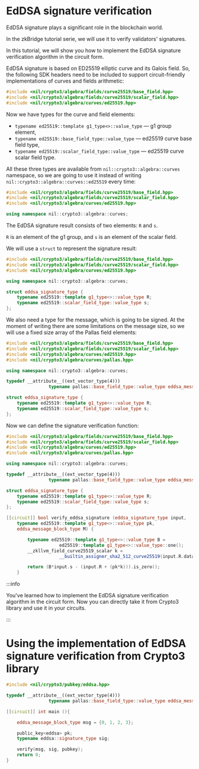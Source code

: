 # EdDSA signature verification

EdDSA signature plays a significant role in the blockchain world.

In the zkBridge tutorial serie, we will use it to verify validators' signatures.

In this tutorial, we will show you how to implement the EdDSA signature verification algorithm in the circuit form.

EdDSA signature is based on ED25519 elliptic curve and its Galois field. So, the following SDK headers need to be included to support circuit-friendly implementations of curves and fields arithmetic:

```cpp
#include <nil/crypto3/algebra/fields/curve25519/base_field.hpp>
#include <nil/crypto3/algebra/fields/curve25519/scalar_field.hpp>
#include <nil/crypto3/algebra/curves/ed25519.hpp>
```

Now we have types for the curve and field elements:

- `typename ed25519::template g1_type<>::value_type` — g1 group element,
- `typename ed25519::base_field_type::value_type` — ed25519 curve base field type,
- `typename ed25519::scalar_field_type::value_type` — ed25519 curve scalar field type.

All these three types are available from `nil::crypto3::algebra::curves` namespace, so we are going to use it instead of writing `nil::crypto3::algebra::curves::ed25519` every time:

```cpp
#include <nil/crypto3/algebra/fields/curve25519/base_field.hpp>
#include <nil/crypto3/algebra/fields/curve25519/scalar_field.hpp>
#include <nil/crypto3/algebra/curves/ed25519.hpp>

using namespace nil::crypto3::algebra::curves;
```

The EdDSA signature result consists of two elements: `R` and `s`.

`R` is an element of the g1 group, and `s` is an element of the scalar field.

We will use a `struct` to represent the signature result:

```cpp
#include <nil/crypto3/algebra/fields/curve25519/base_field.hpp>
#include <nil/crypto3/algebra/fields/curve25519/scalar_field.hpp>
#include <nil/crypto3/algebra/curves/ed25519.hpp>

using namespace nil::crypto3::algebra::curves;

struct eddsa_signature_type {
    typename ed25519::template g1_type<>::value_type R;
    typename ed25519::scalar_field_type::value_type s;
};
```

We also need a type for the message, which is going to be signed. At the moment of writing there are some limitations on the message size, so we will use a fixed size array of the Pallas field elements:

```cpp
#include <nil/crypto3/algebra/fields/curve25519/base_field.hpp>
#include <nil/crypto3/algebra/fields/curve25519/scalar_field.hpp>
#include <nil/crypto3/algebra/curves/ed25519.hpp>
#include <nil/crypto3/algebra/curves/pallas.hpp>

using namespace nil::crypto3::algebra::curves;

typedef __attribute__((ext_vector_type(4)))
                typename pallas::base_field_type::value_type eddsa_message_block_type;

struct eddsa_signature_type {
    typename ed25519::template g1_type<>::value_type R;
    typename ed25519::scalar_field_type::value_type s;
};
```

Now we can define the signature verification function:

```cpp
#include <nil/crypto3/algebra/fields/curve25519/base_field.hpp>
#include <nil/crypto3/algebra/fields/curve25519/scalar_field.hpp>
#include <nil/crypto3/algebra/curves/ed25519.hpp>
#include <nil/crypto3/algebra/curves/pallas.hpp>

using namespace nil::crypto3::algebra::curves;

typedef __attribute__((ext_vector_type(4)))
                typename pallas::base_field_type::value_type eddsa_message_block_type;

struct eddsa_signature_type {
    typename ed25519::template g1_type<>::value_type R;
    typename ed25519::scalar_field_type::value_type s;
};

[[circuit]] bool verify_eddsa_signature (eddsa_signature_type input,
    typename ed25519::template g1_type<>::value_type pk,
    eddsa_message_block_type M) {

        typename ed25519::template g1_type<>::value_type B =
                    ed25519::template g1_type<>::value_type::one();
        __zkllvm_field_curve25519_scalar k =
                    __builtin_assigner_sha2_512_curve25519(input.R.data, pk.data, M);

        return (B*input.s - (input.R + (pk*k))).is_zero();
    }
```

:::info

You've learned how to implement the EdDSA signature verification algorithm in the circuit form. Now you can directly take it from Crypto3 library and use it in your circuits.

:::

# Using the implementation of EdDSA signature verification from Crypto3 library

```cpp
#include <nil/crypto3/pubkey/eddsa.hpp>

typedef __attribute__((ext_vector_type(4)))
                typename pallas::base_field_type::value_type eddsa_message_block_type;

[[circuit]] int main (){

    eddsa_message_block_type msg = {0, 1, 2, 3};

    public_key<eddsa> pk;
    typename eddsa::signature_type sig;

    verify(msg, sig, pubkey);
    return 0;
}
```
